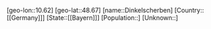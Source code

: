 ﻿---
location: [48.67,10.62]
type: City
tags:
- geo/City


SpocWebEntityId: 29804
isDeleted: false
confidential: public

---
[geo-lon::10.62]
[geo-lat::48.67]
[name::Dinkelscherben]
[Country::[[Germany]]]
[State::[[Bayern]]]
[Population::]
[Unknown::]

